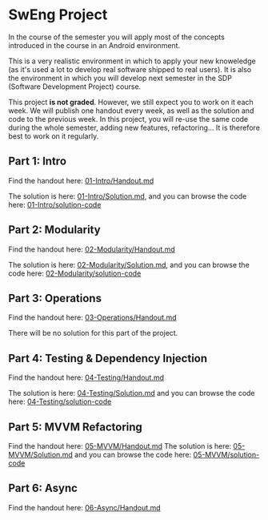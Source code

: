 # SwEng Project

In the course of the semester you will apply most of the concepts introduced in the course in an Android environment.

This is a very realistic environment in which to apply your new knoweledge (as it's used a lot to develop real software shipped to real users). It is also the environment in which you will develop next semester in the SDP (Software Development Project) course.

This project **is not graded**. However, we still expect you to work on it each week. We will publish one handout every week, as well as the solution and code to the previous week. In this project, you will re-use the same code during the whole semester, adding new features, refactoring... It is therefore best to work on it regularly.

## Part 1: Intro

Find the handout here: [01-Intro/Handout.md](01-Intro/Handout.md)

The solution is here: [01-Intro/Solution.md](01-Intro/Solution.md), and you can browse the code here: [01-Intro/solution-code](01-Intro/solution-code)

## Part 2: Modularity

Find the handout here: [02-Modularity/Handout.md](02-Modularity/Handout.md)

The solution is here: [02-Modularity/Solution.md](02-Modularity/Solution.md), and you can browse the code here: [02-Modularity/solution-code](02-Modularity/solution-code)

## Part 3: Operations

Find the handout here: [03-Operations/Handout.md](03-Operations/Handout.md)

There will be no solution for this part of the project.

## Part 4: Testing & Dependency Injection

Find the handout here: [04-Testing/Handout.md](04-Testing/Handout.md)

The solution is here: [04-Testing/Solution.md](04-Testing/Solution.md) and you can browse the code here: [04-Testing/solution-code](04-Testing/solution-code)

## Part 5: MVVM Refactoring

Find the handout here: [05-MVVM/Handout.md](05-MVVM/Handout.md)
The solution is here: [05-MVVM/Solution.md](05-MVVM/Solution.md) and you can browse the code here: [05-MVVM/solution-code](05-MVVM/solution-code)

## Part 6: Async

Find the handout here: [06-Async/Handout.md](06-Async/Handout.md)
